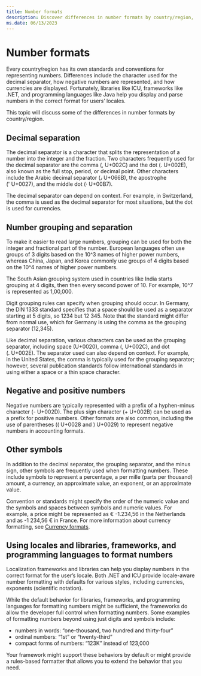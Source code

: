 ```yaml
---
title: Number formats
description: Discover differences in number formats by country/region, including decimal separators, grouping, and symbols.
ms.date: 06/13/2023
---
```


# Number formats

Every country/region has its own standards and conventions for representing numbers. Differences include the character used for the decimal separator, how negative numbers are represented, and how currencies are displayed. Fortunately, libraries like ICU, frameworks like .NET, and programming languages like Java help you display and parse numbers in the correct format for users’ locales.

This topic will discuss some of the differences in number formats by country/region.

## Decimal separation

The decimal separator is a character that splits the representation of a number into the integer and the fraction. Two characters frequently used for the decimal separator are the comma (,&nbsp;U+002C) and the dot (.&nbsp;U+002E), also known as the full stop, period, or decimal point. Other characters include the Arabic decimal separator (٫&nbsp;U+066B), the apostrophe ('&nbsp;U+0027), and the middle dot (·&nbsp;U+00B7).

The decimal separator can depend on context. For example, in Switzerland, the comma is used as the decimal separator for most situations, but the dot is used for currencies.

## Number grouping and separation

To make it easier to read large numbers, grouping can be used for both the integer and fractional part of the number. European languages often use groups of 3 digits based on the 10^3 names of higher power numbers, whereas China, Japan, and Korea commonly use groups of 4 digits based on the 10^4 names of higher power numbers.

The South Asian grouping system used in countries like India starts grouping at 4 digits, then then every second power of 10. For example, 10^7 is represented as 1,00,000.

Digit grouping rules can specify when grouping should occur. In Germany, the DIN 1333 standard specifies that a space should be used as a separator starting at 5 digits, so 1234 but 12 345. Note that the standard might differ from normal use, which for Germany is using the comma as the grouping separator (12,345).

Like decimal separation, various characters can be used as the grouping separator, including space (U+0020), comma (,&nbsp;U+002C), and dot (.&nbsp;U+002E). The separator used can also depend on context. For example, in the United States, the comma is typically used for the grouping separator; however, several publication standards follow international standards in using either a space or a thin space character.

## Negative and positive numbers

Negative numbers are typically represented with a prefix of a hyphen-minus character (-&nbsp;U+002D). The plus sign character (+&nbsp;U+002B) can be used as a prefix for positive numbers. Other formats are also common, including the use of parentheses ((&nbsp;U+0028 and )&nbsp;U+0029) to represent negative numbers in accounting formats.

## Other symbols

In addition to the decimal separator, the grouping separator, and the minus sign, other symbols are frequently used when formatting numbers. These include symbols to represent a percentage, a per mille (parts per thousand) amount, a currency, an approximate value, an exponent, or an approximate value.

Convention or standards might specify the order of the numeric value and the symbols and spaces between symbols and numeric values. For example, a price might be represented as €&nbsp;-1.234,56 in the Netherlands and as -1&nbsp;234,56&nbsp;€ in France. For more information about currency formatting, see [Currency formats](currency-formats.md).

## Using locales and libraries, frameworks, and programming languages to format numbers

Localization frameworks and libraries can help you display numbers in the correct format for the user’s locale. Both .NET and ICU provide locale-aware number formatting with defaults for various styles, including currencies, exponents (scientific notation).

While the default behavior for libraries, frameworks, and programming languages for formatting numbers might be sufficient, the frameworks do allow the developer full control when formatting numbers. Some examples of formatting numbers beyond using just digits and symbols include:

- numbers in words: “one-thousand, two hundred and thirty-four”
- ordinal numbers: “1st” or “twenty-third”
- compact forms of numbers: “123K” instead of 123,000

Your framework might support these behaviors by default or might provide a rules-based formatter that allows you to extend the behavior that you need.
